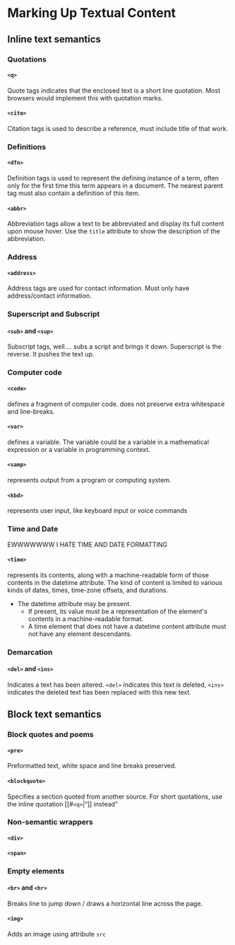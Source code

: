 # Marking Up Textual Content
## Inline text semantics
### Quotations
#### `<q>`
Quote tags indicates that the enclosed text is a short line quotation. Most browsers would implement this with quotation marks.
#### `<cite>`
Citation tags is used to describe a reference, must include title of that work.
### Definitions
#### `<dfn>`
Definition tags is used to represent the defining instance of a term, often only for the first time this term appears in a document. The nearest parent tag must also contain a definition of this item.
#### `<abbr>`
Abbreviation tags allow a text to be abbreviated and display its full content upon mouse hover. Use the `title` attribute to show the description of the abbreviation.
### Address
#### `<address>`
Address tags are used for contact information. Must only have address/contact information.
### Superscript and Subscript
#### `<sub>` and `<sup>`
Subscript tags, well.... subs a script and brings it down. Superscript is the reverse. It pushes the text up.
### Computer code
#### `<code>`
defines a fragment of computer code. does not preserve extra whitespace and line-breaks.
#### `<var>`
defines a variable. The variable could be a variable in a mathematical expression or a variable in programming context.
#### `<samp>`
represents output from a program or computing system.
#### `<kbd>`
represents user input, like keyboard input or voice commands
### Time and Date
EWWWWWWW I HATE TIME AND DATE FORMATTING
#### `<time>`
represents its contents, along with a machine-readable form of those contents in the datetime attribute. The kind of content is limited to various kinds of dates, times, time-zone offsets, and durations. 
- The datetime attribute may be present. 
	- If present, its value must be a representation of the element's contents in a machine-readable format. 
	- A time element that does not have a datetime content attribute must not have any element descendants.
### Demarcation
#### `<del>` and `<ins>`
Indicates a text has been altered. `<del>` indicates this text is deleted, `<ins>` indicates the deleted text has been replaced with this new text.
## Block text semantics
### Block quotes and poems
#### `<pre>`
Preformatted text, white space and line breaks preserved.
#### `<blockquote>`
Specifies a section quoted from another source. For short quotations, use the inline quotation [[#`<q>`|<q>]] instead
### Non-semantic wrappers
#### `<div>`

#### `<span>`

### Empty elements
#### `<br>` and `<hr>`
Breaks line to jump down / draws a horizontal line across the page.
#### `<img>`
Adds an image using attribute `src`
